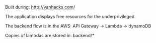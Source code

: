 Built during: http://vanhacks.com/

The application displays free resources for the underprivileged. 

The backend flow is in the AWS:
API Gateway -> Lambda -> dynamoDB 

Copies of lambdas are stored in:
backend/*
